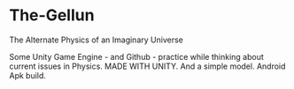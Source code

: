 # The-Gellun
The Alternate Physics of an Imaginary Universe

Some Unity Game Engine - and Github - practice while thinking about current issues in Physics. MADE WITH UNITY. And a  simple model.
Android Apk build. 
